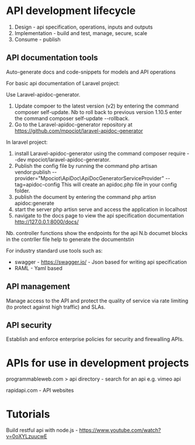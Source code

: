 API development lifecycle
=========================
1. Design - api specification, operations, inputs and outputs
2. Implementation - build and test, manage, secure, scale
3. Consume - publish

API documentation tools
-------------------------
Auto-generate docs and code-snippets for models and API operations

For basic api documentation of Laravel project: 

Use Laravel-apidoc-generator.

1. Update compoer to the latest version (v2) by entering the command composer self-update. Nb to roll back to previous version 1.10.5 
enter the command composer self-update --rollback.
2. Go to the Laravel-apidoc-generator repository at https://github.com/mpociot/laravel-apidoc-generator

In laravel project:
1. install Laravel-apidoc-generator using the command composer require --dev mpociot/laravel-apidoc-generator. 
2. Publish the config file by running the command php artisan vendor:publish --provider="Mpociot\ApiDoc\ApiDocGeneratorServiceProvider" --tag=apidoc-config
This will create an apidoc.php file in your config folder.
3. publish the document by entering the command php artisn apidoc:generate
4. start the server php artisn serve and access the application in localhost
5. navigate to the docs page to view the api specification documentation http://127.0.0.1:8000/docs/

Nb. controller functions show the endpoints for the api
N.b documet blocks in the contrller file help to generate the documentstin

For industry standard use tools such as:

- swagger - https://swagger.io/ - Json based for writing api specification
- RAML - Yaml based

API management
---------------
Manage access to the API and protect the quality of service via rate limiting (to protect against high traffic) and SLAs.

API security
-------------
Establish and enforce enterprise policies for security and firewalling APIs.

APIs for use in development projects
=======================================

programmableweb.com > api directory - search for an api e.g. vimeo api

rapidapi.com - API websites

Tutorials
============
Build restful api with node.js - https://www.youtube.com/watch?v=0oXYLzuucwE
